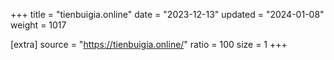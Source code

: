 +++
title = "tienbuigia.online"
date = "2023-12-13"
updated = "2024-01-08"
weight = 1017

[extra]
source = "https://tienbuigia.online/"
ratio = 100
size = 1
+++

